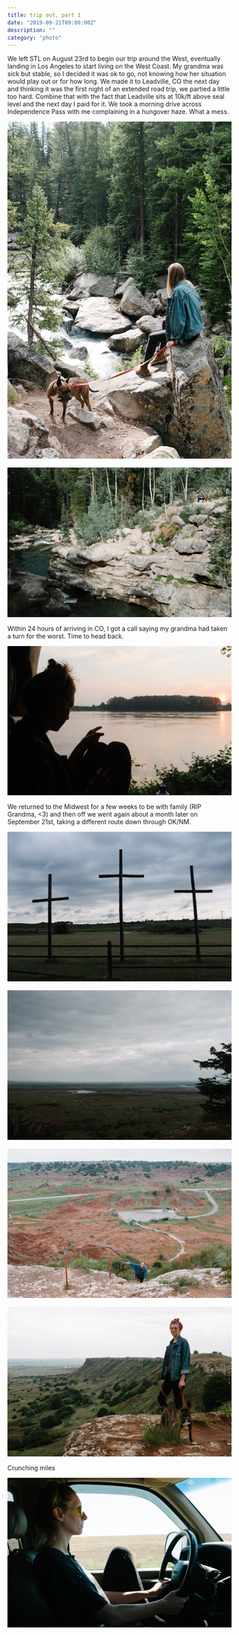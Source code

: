 ```yaml
---
title: trip out, part 1
date: "2019-09-21T09:00:00Z"
description: ""
category: "photo"
---
```


We left STL on August 23rd to begin our trip around the West, eventually landing in Los Angeles to start living on the West Coast. My grandma was sick but stable, so I decided it was ok to go, not knowing how her situation would play out or for how long. We made it to Leadville, CO the next day and thinking it was the first night of an extended road trip, we partied a little too hard. Combine that with the fact that Leadville sits at 10k/ft above seal level and the next day I paid for it. We took a morning drive across Independence Pass with me complaining in a hungover haze. What a mess.

![ ](./img/tripout-1.jpg)
<br><br>
![ ](./img/tripout-2.jpg)

Within 24 hours of arriving in CO, I got a call saying my grandma had taken a turn for the worst. Time to head back.

![ ](./img/tripout-3.jpg)

We returned to the Midwest for a few weeks to be with family (RIP Grandma, <3) and then off we went again about a month later on September 21st, taking a different route down through OK/NM.

![ ](./img/tripout-4.jpg)
<br><br>
![ ](./img/tripout-5.jpg)
<br><br>
![ ](./img/tripout-6.jpg)
<br><br>
![ ](./img/tripout-7.jpg)

Crunching miles

![ ](./img/tripout-8.jpg)